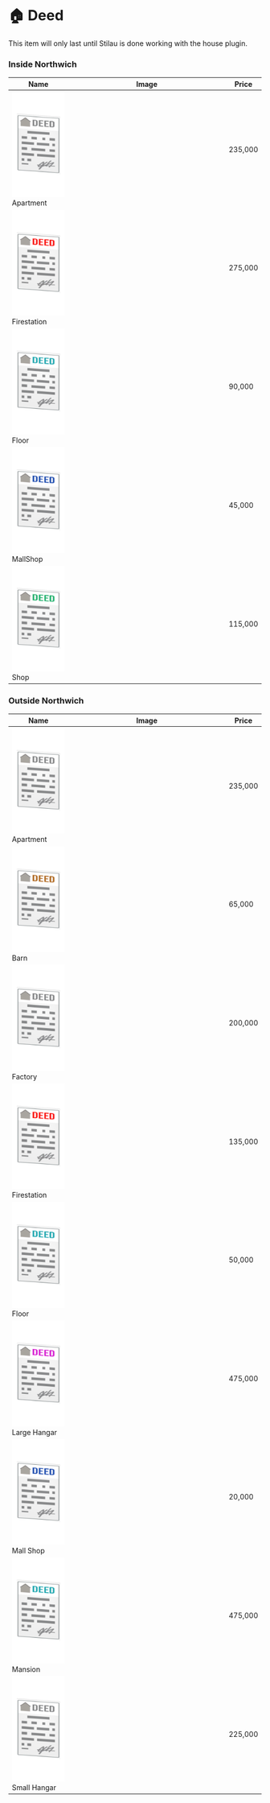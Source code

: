 # 🏠 Deed

This item will only last until Stilau is done working with the house plugin.

### Inside Northwich

<table><thead><tr><th width="132.33333333333331">Name</th><th width="493">Image</th><th>Price</th></tr></thead><tbody><tr><td><img src="../../.gitbook/assets/Apartment_11000 (1).png" alt="">Apartment</td><td></td><td>235,000</td></tr><tr><td><img src="../../.gitbook/assets/FireStation_11001.png" alt="">Firestation</td><td></td><td>275,000</td></tr><tr><td><img src="../../.gitbook/assets/Floor_11002.png" alt="">Floor</td><td></td><td>90,000</td></tr><tr><td><img src="../../.gitbook/assets/MallShop_11016 (1).png" alt="">MallShop</td><td></td><td>45,000</td></tr><tr><td><img src="../../.gitbook/assets/Shop_11004.png" alt="">Shop</td><td></td><td>115,000</td></tr></tbody></table>

### Outside Northwich

<table><thead><tr><th width="132.33333333333331">Name</th><th width="494">Image</th><th>Price</th></tr></thead><tbody><tr><td><img src="../../.gitbook/assets/Apartment_11010 (2).png" alt="">Apartment</td><td></td><td>235,000</td></tr><tr><td><img src="../../.gitbook/assets/Barn_11011.png" alt="">Barn</td><td></td><td>65,000</td></tr><tr><td><img src="../../.gitbook/assets/Factory_11012.png" alt="">Factory</td><td></td><td>200,000</td></tr><tr><td><img src="../../.gitbook/assets/FireStation_11013.png" alt="">Firestation</td><td></td><td>135,000</td></tr><tr><td><img src="../../.gitbook/assets/Floor_11014.png" alt="">Floor</td><td></td><td>50,000</td></tr><tr><td><img src="../../.gitbook/assets/LargeHangar_11015.png" alt="">Large Hangar</td><td></td><td>475,000</td></tr><tr><td><img src="../../.gitbook/assets/MallShop_11016 (2).png" alt="">Mall Shop</td><td></td><td>20,000</td></tr><tr><td><img src="../../.gitbook/assets/Mansion_11018.png" alt="">Mansion</td><td></td><td>475,000</td></tr><tr><td><img src="../../.gitbook/assets/SmallHangar_11017.png" alt="">Small Hangar</td><td></td><td>225,000</td></tr></tbody></table>

